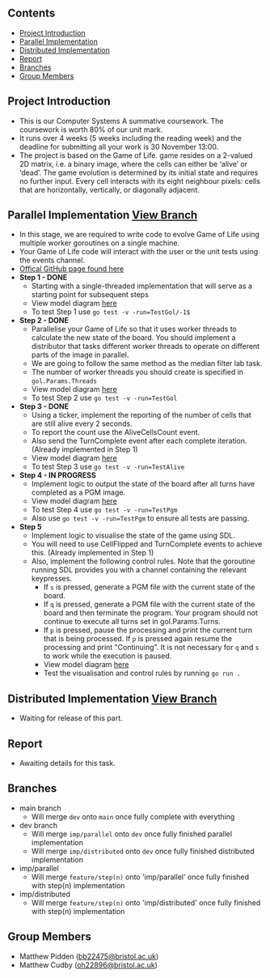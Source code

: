 ## **Contents**
- [Project Introduction](https://github.com/mattpidden/csa-coursework/tree/dev#project-introduction)
- [Parallel Implementation](https://github.com/mattpidden/csa-coursework/tree/dev#parallel-implementation)
- [Distributed Implementation](https://github.com/mattpidden/csa-coursework/tree/dev#distributed-implementation)
- [Report](https://github.com/mattpidden/csa-coursework/tree/dev#report)
- [Branches](https://github.com/mattpidden/csa-coursework/tree/dev#branches)
- [Group Members](https://github.com/mattpidden/csa-coursework/tree/dev#group-members)

## **Project Introduction**
- This is our Computer Systems A summative coursework. The coursework is worth 80% of our unit mark. 
- It runs over 4 weeks (5 weeks including the reading week) and the deadline for submitting all your work is 30 November 13:00.
- The project is based on the Game of Life. game resides on a 2-valued 2D matrix, i.e. a binary image, where the cells can either be ‘alive’ or ‘dead’. The game evolution is determined by its initial state and requires no further input. Every cell interacts with its eight neighbour pixels: cells that are horizontally, vertically, or diagonally adjacent.

## **Parallel Implementation** [View Branch](https://github.com/mattpidden/csa-coursework/tree/imp/parallel)
- In this stage, we are required to write code to evolve Game of Life using multiple worker goroutines on a single machine.
- Your Game of Life code will interact with the user or the unit tests using the events channel.
- [Offical GitHub page found here](https://github.com/UoB-CSA/gol-skeleton)
- **Step 1 - DONE**
  - Starting with a single-threaded implementation that will serve as a starting point for subsequent steps
  - View model diagram [here](https://github.com/UoB-CSA/gol-skeleton/blob/master/content/cw_diagrams-Parallel_1.png)
  - To test Step 1 use `go test -v -run=TestGol/-1$`
- **Step 2 - DONE** 
  - Parallelise your Game of Life so that it uses worker threads to calculate the new state of the board. You should implement a distributor that tasks different worker threads to operate on different parts of the image in parallel.
  - We are going to follow the same method as the median filter lab task.
  - The number of worker threads you should create is specified in `gol.Params.Threads`
  - View model diagram [here](https://github.com/UoB-CSA/gol-skeleton/blob/master/content/cw_diagrams-Parallel_2.png)
  - To test Step 2 use `go test -v -run=TestGol`
- **Step 3 - DONE**
  - Using a ticker, implement the reporting of the number of cells that are still alive every 2 seconds.
  - To report the count use the AliveCellsCount event.
  - Also send the TurnComplete event after each complete iteration. (Already implemented in Step 1)
  - View model diagram [here](https://github.com/UoB-CSA/gol-skeleton/raw/master/content/cw_diagrams-Parallel_3.png)
  - To test Step 3 use `go test -v -run=TestAlive`
- **Step 4 - IN PROGRESS**
  - Implement logic to output the state of the board after all turns have completed as a PGM image.
  - View model diagram [here](https://github.com/UoB-CSA/gol-skeleton/raw/master/content/cw_diagrams-Parallel_4.png)
  - To test Step 4 use `go test -v -run=TestPgm`
  - Also use `go test -v -run=TestPgm` to ensure all tests are passing.
- **Step 5**
  - Implement logic to visualise the state of the game using SDL.
  - You will need to use CellFlipped and TurnComplete events to achieve this. (Already implemented in Step 1)
  - Also, implement the following control rules. Note that the goroutine running SDL provides you with a channel containing the relevant keypresses.
    - If `s` is pressed, generate a PGM file with the current state of the board.
    - If `q` is pressed, generate a PGM file with the current state of the board and then terminate the program. Your program should not continue to execute all turns set in gol.Params.Turns.
    - If `p` is pressed, pause the processing and print the current turn that is being processed. If `p` is pressed again resume the processing and print "Continuing". It is not necessary for `q` and `s` to work while the execution is paused.
    - View model diagram [here](https://github.com/UoB-CSA/gol-skeleton/raw/master/content/cw_diagrams-Parallel_5.png)
    - Test the visualisation and control rules by running `go run .`
## **Distributed Implementation** [View Branch](https://github.com/mattpidden/csa-coursework/tree/imp/distributed)
  - Waiting for release of this part.

## **Report**
  - Awaiting details for this task.

## **Branches**
  - main branch
    - Will merge `dev` onto `main` once fully complete with everything
  - dev branch
    - Will merge `imp/parallel` onto `dev` once fully finished parallel implementation
    - Will merge `imp/distributed` onto `dev` once fully finished distributed implementation
  - imp/parallel
    - Will merge `feature/step(n)` onto 'imp/parallel' once fully finished with step(n) implementation
  - imp/distributed
    - Will merge `feature/step(n)` onto 'imp/distributed' once fully finished with step(n) implementation


## **Group Members**
- Matthew Pidden (bb22475@bristol.ac.uk)
- Matthew Cudby (oh22896@bristol.ac.uk)

